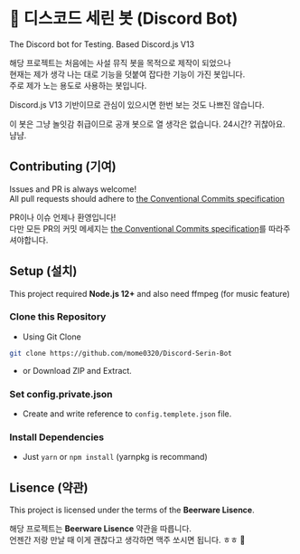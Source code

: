 # 🤖 디스코드 세린 봇 (Discord Bot)  

The Discord bot for Testing.
Based Discord.js V13

해당 프로젝트는 처음에는 사설 뮤직 봇을 목적으로 제작이 되었으나  
현재는 제가 생각 나는 대로 기능을 덧붙여 잡다한 기능이 가진 봇입니다.  
주로 제가 노는 용도로 사용하는 봇입니다.

Discord.js V13 기반이므로 관심이 있으시면 한번 보는 것도 나쁘진 않습니다.

이 봇은 그냥 놀잇감 취급이므로 공개 봇으로 열 생각은 없습니다.
24시간? 귀찮아요. 냠냠.

## Contributing (기여)

Issues and PR is always welcome!  
All pull requests should adhere to [the Conventional Commits specification](https://www.conventionalcommits.org/)

PR이나 이슈 언제나 환영입니다!  
다만 모든 PR의 커밋 메세지는 [the Conventional Commits specification](https://www.conventionalcommits.org/)를 따라주셔야합니다.

## Setup (설치)

This project required **Node.js 12+**
and also need ffmpeg (for music feature)

### Clone this Repository

- Using Git Clone

```sh
git clone https://github.com/mome0320/Discord-Serin-Bot
```

- or Download ZIP and Extract.

### Set config.private.json

- Create and write reference to `config.templete.json` file.

### Install Dependencies

- Just `yarn` or `npm install` (yarnpkg is recommand)

## Lisence (약관)

This project is licensed under the terms of the **Beerware Lisence**.

해당 프로젝트는 **Beerware Lisence** 약관을 따릅니다.  
언젠간 저랑 만날 때 이게 괜찮다고 생각하면 맥주 쏘시면 됩니다. ㅎㅎ 🍺 
